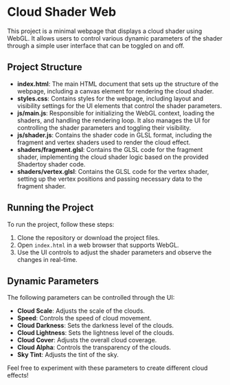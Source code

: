 # Cloud Shader Web

This project is a minimal webpage that displays a cloud shader using WebGL. It allows users to control various dynamic parameters of the shader through a simple user interface that can be toggled on and off.

## Project Structure

- **index.html**: The main HTML document that sets up the structure of the webpage, including a canvas element for rendering the cloud shader.
- **styles.css**: Contains styles for the webpage, including layout and visibility settings for the UI elements that control the shader parameters.
- **js/main.js**: Responsible for initializing the WebGL context, loading the shaders, and handling the rendering loop. It also manages the UI for controlling the shader parameters and toggling their visibility.
- **js/shader.js**: Contains the shader code in GLSL format, including the fragment and vertex shaders used to render the cloud effect.
- **shaders/fragment.glsl**: Contains the GLSL code for the fragment shader, implementing the cloud shader logic based on the provided Shadertoy shader code.
- **shaders/vertex.glsl**: Contains the GLSL code for the vertex shader, setting up the vertex positions and passing necessary data to the fragment shader.

## Running the Project

To run the project, follow these steps:

1. Clone the repository or download the project files.
2. Open `index.html` in a web browser that supports WebGL.
3. Use the UI controls to adjust the shader parameters and observe the changes in real-time.

## Dynamic Parameters

The following parameters can be controlled through the UI:

- **Cloud Scale**: Adjusts the scale of the clouds.
- **Speed**: Controls the speed of cloud movement.
- **Cloud Darkness**: Sets the darkness level of the clouds.
- **Cloud Lightness**: Sets the lightness level of the clouds.
- **Cloud Cover**: Adjusts the overall cloud coverage.
- **Cloud Alpha**: Controls the transparency of the clouds.
- **Sky Tint**: Adjusts the tint of the sky.

Feel free to experiment with these parameters to create different cloud effects!